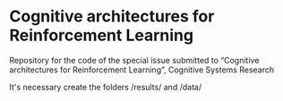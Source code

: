 # Cognitive architectures for Reinforcement Learning
Repository for the code of the special issue submitted to “Cognitive architectures for Reinforcement Learning”, Cognitive Systems Research

It's necessary create the folders /results/ and /data/
